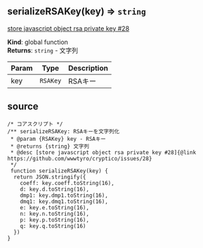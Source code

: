 <a name="serializeRSAKey"></a>

## serializeRSAKey(key) ⇒ <code>string</code>
[store javascript object rsa private key #28](https://github.com/wwwtyro/cryptico/issues/28)

**Kind**: global function  
**Returns**: <code>string</code> - 文字列  

| Param | Type | Description |
| --- | --- | --- |
| key | <code>RSAKey</code> | RSAキー |


## source

```
/* コアスクリプト */
/** serializeRSAKey: RSAキーを文字列化
 * @param {RSAKey} key - RSAキー
 * @returns {string} 文字列
 * @desc [store javascript object rsa private key #28]{@link https://github.com/wwwtyro/cryptico/issues/28}
 */
 function serializeRSAKey(key) {
  return JSON.stringify({
    coeff: key.coeff.toString(16),
    d: key.d.toString(16),
    dmp1: key.dmp1.toString(16),
    dmq1: key.dmq1.toString(16),
    e: key.e.toString(16),
    n: key.n.toString(16),
    p: key.p.toString(16),
    q: key.q.toString(16)
  })
}
```

